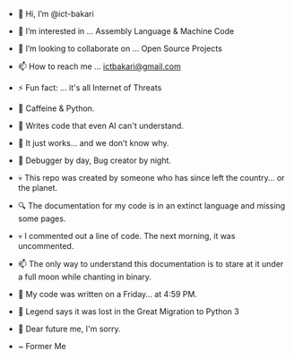 
- 👋 Hi, I’m @ict-bakari
- 👀 I’m interested in ... Assembly Language & Machine Code
- 💞️ I’m looking to collaborate on ... Open Source Projects
- 📫 How to reach me ... ictbakari@gmail.com
- ⚡ Fun fact: ... it's all Internet of Threats

- 🧠 Caffeine & Python.
- 🚀 Writes code that even AI can't understand.
- 👀 It just works… and we don’t know why.
- 🐛 Debugger by day, Bug creator by night.
- 💀 This repo was created by someone who has since left the country… or the planet.
- 🔍 The documentation for my code is in an extinct language and missing some pages.
- 💀 I commented out a line of code. The next morning, it was uncommented.
- 📫 The only way to understand this documentation is to stare at it under a full moon while chanting in binary.
- 🤯 My code was written on a Friday… at 4:59 PM.
- 👀 Legend says it was lost in the Great Migration to Python 3
- 🙏 Dear future me, I'm sorry.
- ~ Former Me


<!---
ict-bakari/ict-bakari is a ✨ special ✨ repository because its `README.md` (this file) appears on your GitHub profile.
You can click the Preview link to take a look at your changes.
--->
